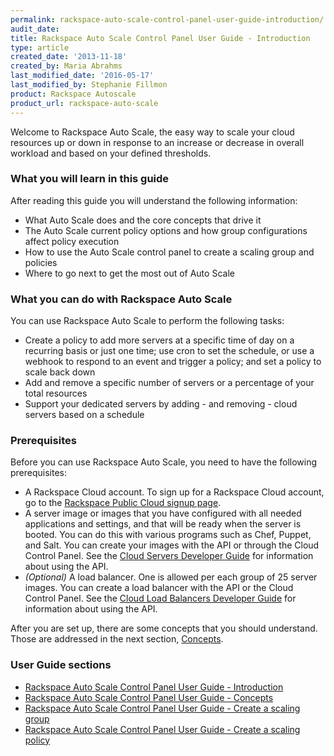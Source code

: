 ```yaml
---
permalink: rackspace-auto-scale-control-panel-user-guide-introduction/
audit_date:
title: Rackspace Auto Scale Control Panel User Guide - Introduction
type: article
created_date: '2013-11-18'
created_by: Maria Abrahms
last_modified_date: '2016-05-17'
last_modified_by: Stephanie Fillmon
product: Rackspace Autoscale
product_url: rackspace-auto-scale
---
```


Welcome to Rackspace Auto Scale, the easy way to scale your cloud
resources up or down in response to an increase or decrease in overall
workload and based on your defined thresholds.

### What you will learn in this guide

After reading this guide you will understand the following information:

-   What Auto Scale does and the core concepts that drive it
-   The Auto Scale current policy options and how group configurations
    affect policy execution
-   How to use the Auto Scale control panel to create a scaling group
    and policies
-   Where to go next to get the most out of Auto Scale

### What you can do with Rackspace Auto Scale

You can use Rackspace Auto Scale to perform the following tasks:

-   Create a policy to add more servers at a specific time of day on a
    recurring basis or just one time; use cron to set the schedule, or
    use a webhook to respond to an event and trigger a policy; and set a
    policy to scale back down
-   Add and remove a specific number of servers or a percentage of your
    total resources
-   Support your dedicated servers by adding - and removing - cloud servers
    based on a schedule

### Prerequisites

Before you can use Rackspace Auto Scale, you need to have the following
prerequisites:

-   A Rackspace Cloud account. To sign up for a Rackspace Cloud account,
    go to the [Rackspace Public Cloud signup
    page](https://cart.rackspace.com/cloud/).
-   A server image or images that you have configured with all needed
    applications and settings, and that will be ready when the server
    is booted. You can do this with various programs such as Chef,
    Puppet, and Salt. You can create your images with the API or through
    the Cloud Control Panel. See the [Cloud Servers Developer
    Guide](https://docs.rackspace.com/docs/cloud-servers/v2/developer-guide/)
    for information about using the API.
-   *(Optional)* A load balancer. One is allowed per each group of 25
    server images. You can create a load balancer with the API or the
    Cloud Control Panel. See the [Cloud Load Balancers Developer
    Guide](https://docs.rackspace.com/docs/cloud-load-balancers/v1/developer-guide/)
    for information about using the API.

After you are set up, there are some concepts that you should
understand. Those are addressed in the next section,
[Concepts](/how-to/rackspace-auto-scale-control-panel-user-guide-concepts).

### User Guide sections

-   [Rackspace Auto Scale Control Panel User Guide - Introduction](/how-to/rackspace-auto-scale-control-panel-user-guide-introduction)
-   [Rackspace Auto Scale Control Panel User Guide - Concepts](/how-to/rackspace-auto-scale-control-panel-user-guide-concepts)
-   [Rackspace Auto Scale Control Panel User Guide - Create a scaling group](/how-to/rackspace-auto-scale-control-panel-user-guide-create-a-scaling-group)
-   [Rackspace Auto Scale Control Panel User Guide - Create a scaling policy](/how-to/rackspace-auto-scale-control-panel-user-guide-create-a-scaling-policy)
